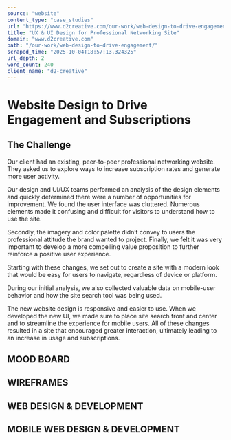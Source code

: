 ```yaml
---
source: "website"
content_type: "case_studies"
url: "https://www.d2creative.com/our-work/web-design-to-drive-engagement/"
title: "UX & UI Design for Professional Networking Site"
domain: "www.d2creative.com"
path: "/our-work/web-design-to-drive-engagement/"
scraped_time: "2025-10-04T18:57:13.324325"
url_depth: 2
word_count: 240
client_name: "d2-creative"
---
```


# Website Design to Drive Engagement and Sub­scriptions

## The Challenge

Our client had an existing, peer-to-peer professional networking website. They asked us to explore ways to increase subscription rates and generate more user activity.

Our design and UI/UX teams performed an analysis of the design elements and quickly determined there were a number of opportunities for improvement. We found the user interface was cluttered. Numerous elements made it confusing and difficult for visitors to understand how to use the site.

Secondly, the imagery and color palette didn’t convey to users the professional attitude the brand wanted to project. Finally, we felt it was very important to develop a more compelling value proposition to further reinforce a positive user experience.

Starting with these changes, we set out to create a site with a modern look that would be easy for users to navigate, regardless of device or platform.

During our initial analysis, we also collected valuable data on mobile-user behavior and how the site search tool was being used.

The new website design is responsive and easier to use. When we developed the new UI, we made sure to place site search front and center and to streamline the experience for mobile users. All of these changes resulted in a site that encouraged greater interaction, ultimately leading to an increase in usage and subscriptions.

## MOOD BOARD

## WIREFRAMES

## WEB DESIGN & DEVELOPMENT

## MOBILE WEB DESIGN & DEVELOPMENT